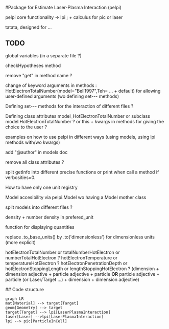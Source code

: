 #Package for Estimate Laser-Plasma Interaction (pelpi)

pelpi core functionality -> lpi ; + calculus for pic or laser

tatata, designed for ...



## TODO

global variables (in a separate file ?)

checkHypotheses method

remove "get" in method name ?

change of keyword arguments in methods : HotElectronTotalNumber(model="Bell1997",Teh= ... + default) for allowing user-defined arguments (wo defining set--- methods)

Defining set--- methods for the interaction of different files ?

Defining class attributes model_HotElectronTotalNumber or subclass model.HotElectronTotalNumber ? or this + kwargs in methods for giving the choice to the user ?

examples on how to use pelpi in different ways (using models, using lpi methods with/wo kwargs)

add "@author" in models doc

remove all class attributes ?

split getInfo into different precise functions or print when call a method if verbosities=0.

How to have only one unit registry

Model accesibility via pelpi.Model wo having a Model mother class

split models into different files ?

density + number density in prefered_unit

function for displaying quantities

replace .to_base_units() by .to('dimensionless') for dimensionless units (more explicit)

hotElectronTotalNumber or totalNumberHotElectron or numberTotalHotElectron ? hotElectronTemperature or temperatureHotElectron ? hotElectronPenetrationDepth or hotElectronStoppingLength or lengthStoppingHotElectron ? (dimension + dimension adjective + particle adjective + particle **OR** particle adjective + particle (or Laser/Target ...) + dimension + dimension adjective)

## Code structure



```mermaid
graph LR
mat[Material] --> target[Target]
geom[Geometry] --> target
target[Target] --> lpi[LaserPlasmaInteraction]
laser[Laser] -->lpi[LaserPlasmaInteraction]
lpi --> pic[ParticleInCell]
```
